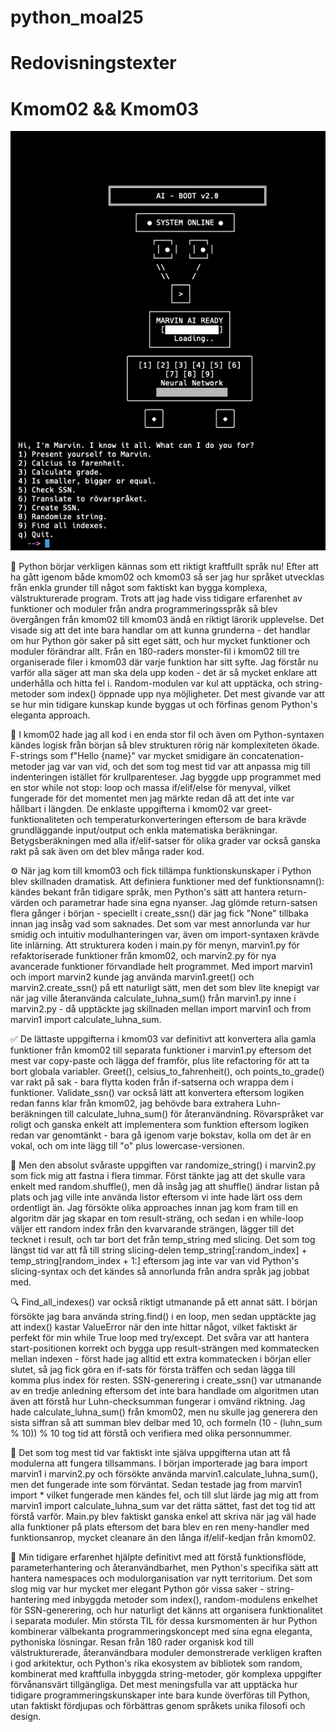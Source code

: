 
# python_moal25

# Redovisningstexter

# Kmom02 && Kmom03
![Marvin AI](../../../Marvin_image.png)


🐍 Python börjar verkligen kännas som ett riktigt kraftfullt språk nu! Efter att ha gått igenom både kmom02 och kmom03 så ser jag hur språket utvecklas från enkla grunder till något som faktiskt kan bygga komplexa, välstrukturerade program. Trots att jag hade viss tidigare erfarenhet av funktioner och moduler från andra programmeringsspråk så blev övergången från kmom02 till kmom03 ändå en riktigt lärorik upplevelse. Det visade sig att det inte bara handlar om att kunna grunderna - det handlar om hur Python gör saker på sitt eget sätt, och hur mycket funktioner och moduler förändrar allt. Från en 180-raders monster-fil i kmom02 till tre organiserade filer i kmom03 där varje funktion har sitt syfte. Jag förstår nu varför alla säger att man ska dela upp koden - det är så mycket enklare att underhålla och hitta fel i. Random-modulen var kul att upptäcka, och string-metoder som index() öppnade upp nya möjligheter. Det mest givande var att se hur min tidigare kunskap kunde byggas ut och förfinas genom Python's eleganta approach.

📜 I kmom02 hade jag all kod i en enda stor fil och även om Python-syntaxen kändes logisk från början så blev strukturen rörig när komplexiteten ökade. F-strings som f"Hello {name}" var mycket smidigare än concatenation-metoder jag var van vid, och det som tog mest tid var att anpassa mig till indenteringen istället för krullparenteser. Jag byggde upp programmet med en stor while not stop: loop och massa if/elif/else för menyval, vilket fungerade för det momentet men jag märkte redan då att det inte var hållbart i längden. De enklaste uppgifterna i kmom02 var greet-funktionaliteten och temperaturkonverteringen eftersom de bara krävde grundläggande input/output och enkla matematiska beräkningar. Betygsberäkningen med alla if/elif-satser för olika grader var också ganska rakt på sak även om det blev många rader kod.

⚙️ När jag kom till kmom03 och fick tillämpa funktionskunskaper i Python blev skillnaden dramatisk. Att definiera funktioner med def funktionsnamn(): kändes bekant från tidigare språk, men Python's sätt att hantera return-värden och parametrar hade sina egna nyanser. Jag glömde return-satsen flera gånger i början - speciellt i create_ssn() där jag fick "None" tillbaka innan jag insåg vad som saknades. Det som var mest annorlunda var hur smidig och intuitiv modulhanteringen var, även om import-syntaxen krävde lite inlärning. Att strukturera koden i main.py för menyn, marvin1.py för refaktoriserade funktioner från kmom02, och marvin2.py för nya avancerade funktioner förvandlade helt programmet. Med import marvin1 och import marvin2 kunde jag använda marvin1.greet() och marvin2.create_ssn() på ett naturligt sätt, men det som blev lite knepigt var när jag ville återanvända calculate_luhna_sum() från marvin1.py inne i marvin2.py - då upptäckte jag skillnaden mellan import marvin1 och from marvin1 import calculate_luhna_sum.

✅ De lättaste uppgifterna i kmom03 var definitivt att konvertera alla gamla funktioner från kmom02 till separata funktioner i marvin1.py eftersom det mest var copy-paste och lägga def framför, plus lite refactoring för att ta bort globala variabler. Greet(), celsius_to_fahrenheit(), och points_to_grade() var rakt på sak - bara flytta koden från if-satserna och wrappa dem i funktioner. Validate_ssn() var också lätt att konvertera eftersom logiken redan fanns klar från kmom02, jag behövde bara extrahera Luhn-beräkningen till calculate_luhna_sum() för återanvändning. Rövarspråket var roligt och ganska enkelt att implementera som funktion eftersom logiken redan var genomtänkt - bara gå igenom varje bokstav, kolla om det är en vokal, och om inte lägg till "o" plus lowercase-versionen.

😤 Men den absolut svåraste uppgiften var randomize_string() i marvin2.py som fick mig att fastna i flera timmar. Först tänkte jag att det skulle vara enkelt med random.shuffle(), men då insåg jag att shuffle() ändrar listan på plats och jag ville inte använda listor eftersom vi inte hade lärt oss dem ordentligt än. Jag försökte olika approaches innan jag kom fram till en algoritm där jag skapar en tom result-sträng, och sedan i en while-loop väljer ett random index från den kvarvarande strängen, lägger till det tecknet i result, och tar bort det från temp_string med slicing. Det som tog längst tid var att få till string slicing-delen temp_string[:random_index] + temp_string[random_index + 1:] eftersom jag inte var van vid Python's slicing-syntax och det kändes så annorlunda från andra språk jag jobbat med.

🔍 Find_all_indexes() var också riktigt utmanande på ett annat sätt. I början försökte jag bara använda string.find() i en loop, men sedan upptäckte jag att index() kastar ValueError när den inte hittar något, vilket faktiskt är perfekt för min while True loop med try/except. Det svåra var att hantera start-positionen korrekt och bygga upp result-strängen med kommatecken mellan indexen - först hade jag alltid ett extra kommatecken i början eller slutet, så jag fick göra en if-sats för första träffen och sedan lägga till komma plus index för resten. SSN-generering i create_ssn() var utmanande av en tredje anledning eftersom det inte bara handlade om algoritmen utan även att förstå hur Luhn-checksumman fungerar i omvänd riktning. Jag hade calculate_luhna_sum() från kmom02, men nu skulle jag generera den sista siffran så att summan blev delbar med 10, och formeln (10 - (luhn_sum % 10)) % 10 tog tid att förstå och verifiera med olika personnummer.

🔧 Det som tog mest tid var faktiskt inte själva uppgifterna utan att få modulerna att fungera tillsammans. I början importerade jag bara import marvin1 i marvin2.py och försökte använda marvin1.calculate_luhna_sum(), men det fungerade inte som förväntat. Sedan testade jag from marvin1 import * vilket fungerade men kändes fel, och till slut lärde jag mig att from marvin1 import calculate_luhna_sum var det rätta sättet, fast det tog tid att förstå varför. Main.py blev faktiskt ganska enkel att skriva när jag väl hade alla funktioner på plats eftersom det bara blev en ren meny-handler med funktionsanrop, mycket cleanare än den långa if/elif-kedjan från kmom02.

🎯 Min tidigare erfarenhet hjälpte definitivt med att förstå funktionsflöde, parameterhantering och återanvändbarhet, men Python's specifika sätt att hantera namespaces och modulorganisation var nytt territorium. Det som slog mig var hur mycket mer elegant Python gör vissa saker - string-hantering med inbyggda metoder som index(), random-modulens enkelhet för SSN-generering, och hur naturligt det känns att organisera funktionalitet i separata moduler. Min största TIL för dessa kursmomenten är hur Python kombinerar välbekanta programmeringskoncept med sina egna eleganta, pythoniska lösningar. Resan från 180 rader organisk kod till välstrukturerade, återanvändbara moduler demonstrerade verkligen kraften i god arkitektur, och Python's rika ekosystem av bibliotek som random, kombinerat med kraftfulla inbyggda string-metoder, gör komplexa uppgifter förvånansvärt tillgängliga. Det mest meningsfulla var att upptäcka hur tidigare programmeringskunskaper inte bara kunde överföras till Python, utan faktiskt fördjupas och förbättras genom språkets unika filosofi och design.